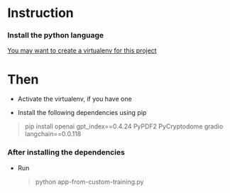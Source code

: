 # Instruction 
### Install the python language

[You may want to create a virtualenv for this project](https://stackoverflow.com/questions/39561398/is-it-possible-to-install-a-package-only-in-current-project-with-pip)

# Then
- Activate the virtualenv, if you have one
* Install the following dependencies using pip 
> pip install openai gpt_index==0.4.24 PyPDF2 PyCryptodome gradio langchain==0.0.118
 ### After installing the dependencies 
 - Run
    > python app-from-custom-training.py
